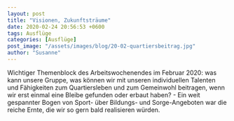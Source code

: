 ```yaml
---
layout: post
title: "Visionen, Zukunftsträume"
date: 2020-02-24 20:56:53 +0600
tags: Ausflüge
categories: [Ausflüge]
post_image: "/assets/images/blog/20-02-quartiersbeitrag.jpg"
author: "Susanne"
---
```


<p>Wichtiger Themenblock des Arbeitswochenendes im Februar 2020: was kann unsere Gruppe, was können wir mit unseren individuellen Talenten und Fähigkeiten zum Quartiersleben und zum Gemeinwohl beitragen, wenn wir erst einmal eine Bleibe gefunden oder erbaut haben? - Ein weit gespannter Bogen von Sport- über Bildungs- und Sorge-Angeboten war die reiche Ernte, die wir so gern bald realisieren würden. </p>
